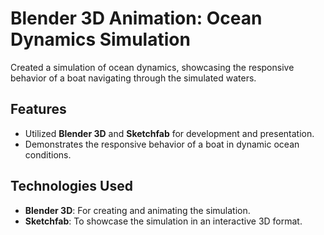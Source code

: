 # Blender 3D Animation: Ocean Dynamics Simulation

Created a simulation of ocean dynamics, showcasing the responsive behavior of a boat navigating through the simulated waters.

## Features
- Utilized **Blender 3D** and **Sketchfab** for development and presentation.
- Demonstrates the responsive behavior of a boat in dynamic ocean conditions.

## Technologies Used
- **Blender 3D**: For creating and animating the simulation.
- **Sketchfab**: To showcase the simulation in an interactive 3D format.


